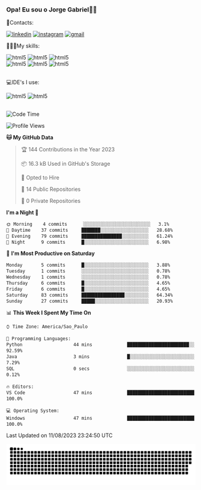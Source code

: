 
### Opa! Eu sou o Jorge Gabriel🤚🏾
📱Contacts: 

[![linkedin](https://img.shields.io/badge/LinkedIn-0077B5?style=for-the-badge&logo=linkedin&logoColor=white)](https://www.linkedin.com/in/jorge-g-717603souzag)
[![instagram](https://img.shields.io/badge/Instagram-E4405F?style=for-the-badge&logo=instagram&logoColor=white)](https://www.instagram.com/jorge__gabriel_/)
[![gmail](https://img.shields.io/badge/Gmail-D14836?style=for-the-badge&logo=gmail&logoColor=white)](https://mail.google.com/mail/u/0/?fs=1&tf=cm&source=mailto&to=gabrielgomes2003@gmail.com)

🧑🏾‍💻My skills:
<div <style>
    <img aling="center" alt="html5" src="https://img.shields.io/badge/Python-3776AB?style=for-the-badge&logo=python&logoColor=white"/> 
    <img aling="center" alt="html5" src="https://img.shields.io/badge/GIT-E44C30?style=for-the-badge&logo=git&logoColor=white"/>
    <img aling="center" alt="html5" src="https://img.shields.io/badge/Figma-F24E1E?style=for-the-badge&logo=figma&logoColor=white"/><br>
    <img aling="center" alt="html5" src="https://img.shields.io/badge/Microsoft_Office-D83B01?style=for-the-badge&logo=microsoft-office&logoColor=white"/> 
    <img aling="center" alt="html5" src="https://img.shields.io/badge/Adobe%20Illustrator-FF9A00?style=for-the-badge&logo=adobe%20illustrator&logoColor=white"/> 
    <img aling="center" alt="html5" src="https://img.shields.io/badge/Adobe%20Photoshop-31A8FF?style=for-the-badge&logo=Adobe%20Photoshop&logoColor=black"/> 
</div><br>

💻IDE's I use:
<div <style>
     <img aling="center" alt="html5" src="https://img.shields.io/badge/PyCharm-000000.svg?&style=for-the-badge&logo=PyCharm&logoColor=white"/>  
     <img aling="center" alt="html5" src="https://img.shields.io/badge/Visual_Studio_Code-0078D4?style=for-the-badge&logo=visual%20studio%20code&logoColor=white"/> 
</div><br>

<!--START_SECTION:waka-->
![Code Time](http://img.shields.io/badge/Code%20Time-78%20hrs%2033%20mins-blue)

![Profile Views](http://img.shields.io/badge/Profile%20Views-20-blue)

**🐱 My GitHub Data** 

> 🏆 144 Contributions in the Year 2023
 > 
> 📦 16.3 kB Used in GitHub's Storage 
 > 
> 💼 Opted to Hire
 > 
> 📜 14 Public Repositories 
 > 
> 🔑 0 Private Repositories  
 > 
**I'm a Night 🦉** 

```text
🌞 Morning    4 commits      ░░░░░░░░░░░░░░░░░░░░░░░░░   3.1% 
🌇 Daytime    37 commits     ███████░░░░░░░░░░░░░░░░░░   28.68% 
🌃 Evening    79 commits     ███████████████░░░░░░░░░░   61.24% 
🌙 Night      9 commits      █░░░░░░░░░░░░░░░░░░░░░░░░   6.98%

```
📅 **I'm Most Productive on Saturday** 

```text
Monday       5 commits      █░░░░░░░░░░░░░░░░░░░░░░░░   3.88% 
Tuesday      1 commits      ░░░░░░░░░░░░░░░░░░░░░░░░░   0.78% 
Wednesday    1 commits      ░░░░░░░░░░░░░░░░░░░░░░░░░   0.78% 
Thursday     6 commits      █░░░░░░░░░░░░░░░░░░░░░░░░   4.65% 
Friday       6 commits      █░░░░░░░░░░░░░░░░░░░░░░░░   4.65% 
Saturday     83 commits     ████████████████░░░░░░░░░   64.34% 
Sunday       27 commits     █████░░░░░░░░░░░░░░░░░░░░   20.93%

```


📊 **This Week I Spent My Time On** 

```text
⌚︎ Time Zone: America/Sao_Paulo

💬 Programming Languages: 
Python                   44 mins             ███████████████████████░░   92.59% 
Java                     3 mins              █░░░░░░░░░░░░░░░░░░░░░░░░   7.29% 
SQL                      0 secs              ░░░░░░░░░░░░░░░░░░░░░░░░░   0.12%

🔥 Editors: 
VS Code                  47 mins             █████████████████████████   100.0%

💻 Operating System: 
Windows                  47 mins             █████████████████████████   100.0%

```


 Last Updated on 11/08/2023 23:24:50 UTC
<!--END_SECTION:waka-->





<img alt="github-snake" src="https://github.com/J0rgeGabriel/J0rgeGabriel/blob/output/github-contribution-grid-snake-dark.svg" />

